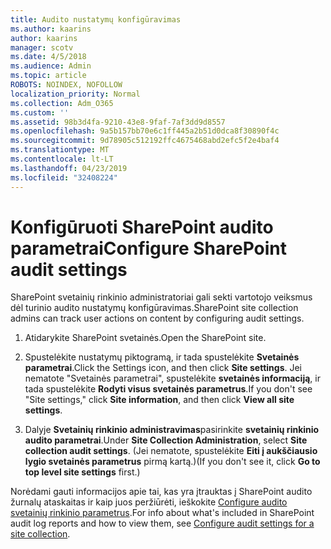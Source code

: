 ```yaml
---
title: Audito nustatymų konfigūravimas
ms.author: kaarins
author: kaarins
manager: scotv
ms.date: 4/5/2018
ms.audience: Admin
ms.topic: article
ROBOTS: NOINDEX, NOFOLLOW
localization_priority: Normal
ms.collection: Adm_O365
ms.custom: ''
ms.assetid: 98b3d4fa-9210-43e8-9faf-7af3dd9d8557
ms.openlocfilehash: 9a5b157bb70e6c1ff445a2b51d0dca8f30890f4c
ms.sourcegitcommit: 9d78905c512192ffc4675468abd2efc5f2e4baf4
ms.translationtype: MT
ms.contentlocale: lt-LT
ms.lasthandoff: 04/23/2019
ms.locfileid: "32408224"
---
```

# <a name="configure-sharepoint-audit-settings"></a><span data-ttu-id="d3a7b-102">Konfigūruoti SharePoint audito parametrai</span><span class="sxs-lookup"><span data-stu-id="d3a7b-102">Configure SharePoint audit settings</span></span>

<span data-ttu-id="d3a7b-103">SharePoint svetainių rinkinio administratoriai gali sekti vartotojo veiksmus dėl turinio audito nustatymų konfigūravimas.</span><span class="sxs-lookup"><span data-stu-id="d3a7b-103">SharePoint site collection admins can track user actions on content by configuring audit settings.</span></span>
  
1. <span data-ttu-id="d3a7b-104">Atidarykite SharePoint svetainės.</span><span class="sxs-lookup"><span data-stu-id="d3a7b-104">Open the SharePoint site.</span></span>
    
2. <span data-ttu-id="d3a7b-105">Spustelėkite nustatymų piktogramą, ir tada spustelėkite **Svetainės parametrai**.</span><span class="sxs-lookup"><span data-stu-id="d3a7b-105">Click the Settings icon, and then click **Site settings**.</span></span> <span data-ttu-id="d3a7b-106">Jei nematote "Svetainės parametrai", spustelėkite **svetainės informaciją**, ir tada spustelėkite **Rodyti visus svetainės parametrus**.</span><span class="sxs-lookup"><span data-stu-id="d3a7b-106">If you don't see "Site settings," click **Site information**, and then click **View all site settings**.</span></span>
    
3. <span data-ttu-id="d3a7b-107">Dalyje **Svetainių rinkinio administravimas**pasirinkite **svetainių rinkinio audito parametrai**.</span><span class="sxs-lookup"><span data-stu-id="d3a7b-107">Under **Site Collection Administration**, select **Site collection audit settings**.</span></span> <span data-ttu-id="d3a7b-108">(Jei nematote, spustelėkite **Eiti į aukščiausio lygio svetainės parametrus** pirmą kartą.)</span><span class="sxs-lookup"><span data-stu-id="d3a7b-108">(If you don't see it, click **Go to top level site settings** first.)</span></span> 
    
<span data-ttu-id="d3a7b-109">Norėdami gauti informacijos apie tai, kas yra įtrauktas į SharePoint audito žurnalų ataskaitas ir kaip juos peržiūrėti, ieškokite [Configure audito svetainių rinkinio parametrus](https://go.microsoft.com/fwlink/?linkid=404050).</span><span class="sxs-lookup"><span data-stu-id="d3a7b-109">For info about what's included in SharePoint audit log reports and how to view them, see [Configure audit settings for a site collection](https://go.microsoft.com/fwlink/?linkid=404050).</span></span>
  

